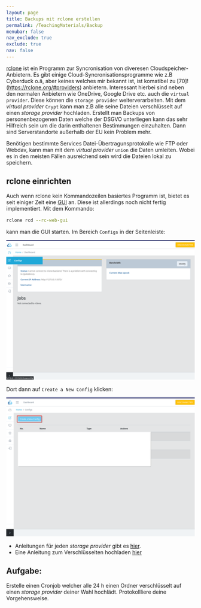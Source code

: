 ```yaml
---
layout: page
title: Backups mit rclone erstellen
permalink: /TeachingMaterials/Backup
menubar: false
nav_exclude: true
exclude: true
nav: false
---
```



[rclone](https://rclone.org/) ist ein Programm zur Syncronisation von diveresen Cloudspeicher-Anbietern. Es gibt einige Cloud-Syncronisationsprogramme wie z.B Cyberduck o.ä, aber keines welches mir bekannt ist, ist komatibel zu [70]!(https://rclone.org/#providers) anbietern. Interessant hierbei sind neben den normalen Anbietern wie OneDrive, Google Drive etc. auch die `virtual provider`. Diese können die `storage provider` weiterverarbeiten. Mit dem *virtual provider* `Crypt` kann man z.B alle seine Dateien verschlüsselt auf einen *storage provider* hochladen. Erstellt man Backups von personenbezogenen Daten welche der DSGVO unterliegen kann das sehr Hilfreich sein um die darin enthaltenen Bestimmungen einzuhalten. Dann sind Serverstandorte außerhalb der EU kein Problem mehr. 

Benötigen bestimmte Services Datei-Übertragunsprotokolle wie FTP oder Webdav, kann man mit dem *virtual provider* `union` die Daten umleiten. Wobei es in den meisten Fällen ausreichend sein wird die Dateien lokal zu speichern. 


## rclone einrichten

Auch wenn rclone kein Kommandozeilen basiertes Programm ist, bietet es seit einiger Zeit eine [GUI](https://rclone.org/gui/) an. Diese ist allerdings noch nicht fertig implementiert. Mit dem Kommando:

```sh
rclone rcd --rc-web-gui
```

kann man die GUI starten. Im Bereich `Configs` in der Seitenleiste:

![enter configs](enterconfigs.png)

Dort dann auf `Create a New Config` klicken:

![button to create a new config](createnewconfig.png)

- Anleitungen für jeden *storage provider* gibt es [hier](https://rclone.org/docs/). 
- Eine Anleitung zum Verschlüsselten hochladen [hier](https://rclone.org/crypt/)


## Aufgabe:

Erstelle einen Cronjob welcher alle 24 h einen Ordner verschlüsselt auf einen *storage provider* deiner Wahl hochlädt. Protokollliere deine Vorgehensweise. 
